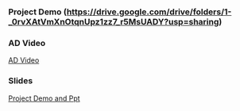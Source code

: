 ### Project Demo (https://drive.google.com/drive/folders/1-_0rvXAtVmXnOtqnUpz1zz7_r5MsUADY?usp=sharing)
### AD Video
[AD Video](https://youtu.be/G6o2HNNBInE)

### Slides


[Project Demo and Ppt](https://docs.google.com/presentation/d/15JbP232wDC69XwRhdwGkRfAN0fGHatWyuUWh9GLFgBw/edit?ts=5c0c19e5#slide=id.g4a3de901cb_2_12)

